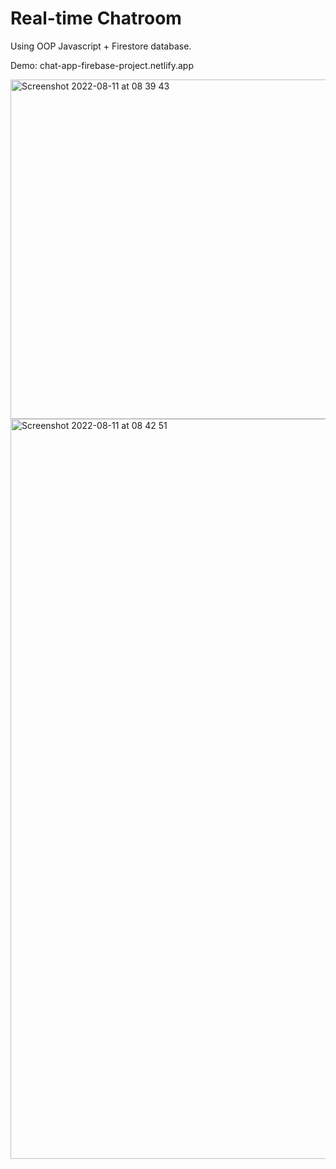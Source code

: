 # Real-time Chatroom
Using OOP Javascript + Firestore database. 

Demo:
chat-app-firebase-project.netlify.app

<img width="543" alt="Screenshot 2022-08-11 at 08 39 43" src="https://user-images.githubusercontent.com/52753698/184077975-ecf2c28b-adc4-4f2f-ba55-36ebf4363018.png">
<img width="1184" alt="Screenshot 2022-08-11 at 08 42 51" src="https://user-images.githubusercontent.com/52753698/184077980-3ab7930e-43e5-4ddf-84ab-b5f65206109a.png">
